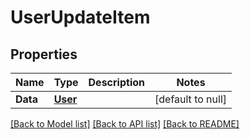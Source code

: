 # UserUpdateItem

## Properties
Name | Type | Description | Notes
------------ | ------------- | ------------- | -------------
**Data** | [**User**](User.md) |  | [default to null]

[[Back to Model list]](../README.md#documentation-for-models) [[Back to API list]](../README.md#documentation-for-api-endpoints) [[Back to README]](../README.md)


